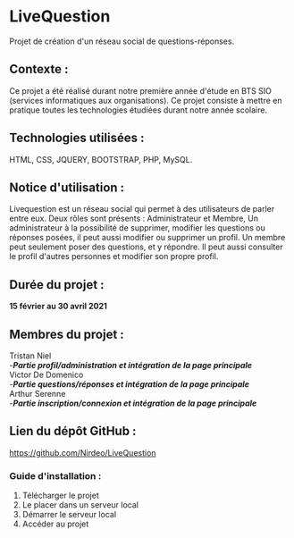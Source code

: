 # LiveQuestion
Projet de création d'un réseau social de questions-réponses.

## Contexte : 
Ce projet a été réalisé durant notre première année d'étude en BTS SIO (services informatiques aux organisations).
Ce projet consiste à mettre en pratique toutes les technologies étudiées durant notre année scolaire.

## Technologies utilisées :
HTML, CSS, JQUERY,  BOOTSTRAP, PHP, MySQL.

## Notice d'utilisation : 
Livequestion est un réseau social qui permet à des utilisateurs de parler entre eux.
Deux rôles sont présents : Administrateur et Membre,
Un administrateur à la possibilité de supprimer, modifier les questions ou réponses posées, il peut aussi modifier ou supprimer un profil.
Un membre peut seulement poser des questions, et y répondre. Il peut aussi consulter le profil d'autres personnes et modifier son propre profil.

## Durée du projet :
**15 février au 30 avril 2021**

## Membres du projet :
Tristan Niel  
-***Partie profil/administration et intégration de la page principale***  
Victor De Domenico  
-***Partie questions/réponses et intégration de la page principale***  
Arthur Serenne  
-***Partie inscription/connexion et intégration de la page principale***

## Lien du dépôt GitHub :
https://github.com/Nirdeo/LiveQuestion

### Guide d'installation :
1. Télécharger le projet
2. Le placer dans un serveur local
3. Démarrer le serveur local
4. Accéder au projet

